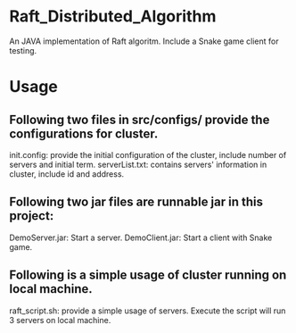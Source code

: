 # Raft_Distributed_Algorithm
An JAVA implementation of Raft algoritm. Include a Snake game client for testing.
# Usage
## Following two files in src/configs/ provide the configurations for cluster.
init.config: provide the initial configuration of the cluster, include number of servers and initial term.
serverList.txt: contains servers' information in cluster, include id and address.
## Following two jar files are runnable jar in this project:
DemoServer.jar: Start a server. 
DemoClient.jar: Start a client with Snake game. 
## Following is a simple usage of cluster running on local machine.
raft_script.sh: provide a simple usage of servers. Execute the script will run 3 servers on local machine. 
